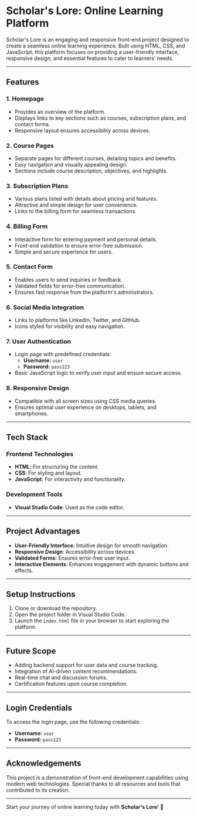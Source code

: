 # **Scholar's Lore: Online Learning Platform**

Scholar's Lore is an engaging and responsive front-end project designed to create a seamless online learning experience. Built using HTML, CSS, and JavaScript, this platform focuses on providing a user-friendly interface, responsive design, and essential features to cater to learners' needs. 

---

## **Features**

### **1. Homepage**
- Provides an overview of the platform.
- Displays links to key sections such as courses, subscription plans, and contact forms.
- Responsive layout ensures accessibility across devices.

### **2. Course Pages**
- Separate pages for different courses, detailing topics and benefits.
- Easy navigation and visually appealing design.
- Sections include course description, objectives, and highlights.

### **3. Subscription Plans**
- Various plans listed with details about pricing and features.
- Attractive and simple design for user convenience.
- Links to the billing form for seamless transactions.

### **4. Billing Form**
- Interactive form for entering payment and personal details.
- Front-end validation to ensure error-free submission.
- Simple and secure experience for users.

### **5. Contact Form**
- Enables users to send inquiries or feedback.
- Validated fields for error-free communication.
- Ensures fast response from the platform's administrators.

### **6. Social Media Integration**
- Links to platforms like LinkedIn, Twitter, and GitHub.
- Icons styled for visibility and easy navigation.

### **7. User Authentication**
- Login page with predefined credentials:
  - **Username:** `user`
  - **Password:** `pass123`
- Basic JavaScript logic to verify user input and ensure secure access.

### **8. Responsive Design**
- Compatible with all screen sizes using CSS media queries.
- Ensures optimal user experience on desktops, tablets, and smartphones.

---

## **Tech Stack**

### **Frontend Technologies**
- **HTML**: For structuring the content.
- **CSS**: For styling and layout.
- **JavaScript**: For interactivity and functionality.

### **Development Tools**
- **Visual Studio Code**: Used as the code editor.

---

## **Project Advantages**
- **User-Friendly Interface**: Intuitive design for smooth navigation.
- **Responsive Design**: Accessibility across devices.
- **Validated Forms**: Ensures error-free user input.
- **Interactive Elements**: Enhances engagement with dynamic buttons and effects.

---

## **Setup Instructions**
1. Clone or download the repository.
2. Open the project folder in Visual Studio Code.
3. Launch the `index.html` file in your browser to start exploring the platform.

---

## **Future Scope**
- Adding backend support for user data and course tracking.
- Integration of AI-driven content recommendations.
- Real-time chat and discussion forums.
- Certification features upon course completion.

---

## **Login Credentials**
To access the login page, use the following credentials:
- **Username:** `user`
- **Password:** `pass123`

---

## **Acknowledgements**
This project is a demonstration of front-end development capabilities using modern web technologies. Special thanks to all resources and tools that contributed to its creation.

--- 

Start your journey of online learning today with **Scholar's Lore**! 🚀